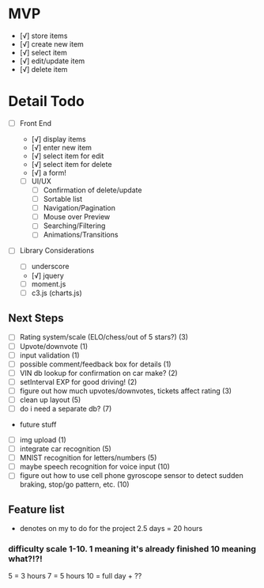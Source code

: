 # MVP
- [√] store items
 - [√] create new item
 - [√] select item
 - [√] edit/update item
 - [√] delete item


 # Detail Todo
 - [ ] Front End
   - [√] display items
   - [√] enter new item
   - [√] select item for edit
   - [√] select item for delete
   - [√] a form!

   - [ ] UI/UX
     - [ ] Confirmation of delete/update
     - [ ] Sortable list
     - [ ] Navigation/Pagination
     - [ ] Mouse over Preview
     - [ ] Searching/Filtering
     - [ ] Animations/Transitions

  - [ ] Library Considerations
    - [ ] underscore
    - [√] jquery
    - [ ] moment.js
    - [ ] c3.js (charts.js)

 ## Next Steps

- [ ] Rating system/scale (ELO/chess/out of 5 stars?) (3)
- [ ] Upvote/downvote (1)
- [ ] input validation (1)
- [ ] possible comment/feedback box for details (1)
- [ ] VIN db lookup for confirmation on car make? (2)
- [ ] setInterval EXP for good driving! (2)
- [ ] figure out how much upvotes/downvotes, tickets affect rating (3)
- [ ] clean up layout (5)
- [ ] do i need a separate db? (7)

 - future stuff
  - [ ] img upload (1)
  - [ ] integrate car recognition (5)
  - [ ] MNIST recognition for letters/numbers (5)
  - [ ] maybe speech recognition for voice input (10)
  - [ ] figure out how to use cell phone gyroscope sensor to detect sudden braking, stop/go pattern, etc. (10)
  
  ## Feature list
  * denotes on my to do for the project
  2.5 days = 20 hours

  ### difficulty scale 1-10. 1 meaning it's already finished 10 meaning what?!?!

  5 = 3 hours
  7 = 5 hours
  10 = full day + ??
